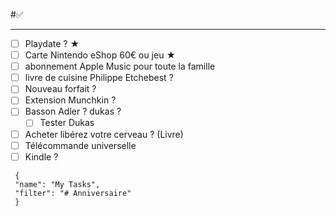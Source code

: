 #✅ 
___
- [ ]  Playdate ? ★
- [ ]  Carte Nintendo eShop 60€ ou jeu ★  
- [ ]  abonnement Apple Music pour toute la famille  
- [ ]  livre de cuisine Philippe Etchebest ?  
- [ ]  Nouveau forfait ?  
- [ ]  Extension Munchkin ?  
- [ ]  Basson Adler ? dukas ?  
	- [ ]  Tester Dukas  
- [ ]  Acheter libérez votre cerveau  ? (Livre)  
- [ ]  Télécommande universelle
- [ ] Kindle ?

```todoist
 {
 "name": "My Tasks",
 "filter": "# Anniversaire"
 }
 ```
